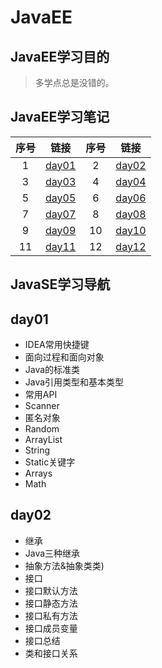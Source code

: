 # JavaEE

## JavaEE学习目的

> 多学点总是没错的。

## JavaEE学习笔记

| 序号 |           链接            | 序号 |           链接            |
| :--: | :-----------------------: | :--: | :-----------------------: |
|  1   | [day01](./day01/day01.md) |  2   | [day02](./day02/day02.md) |
|  3   | [day03](./day03/day03.md) |  4   | [day04](./day04/day04.md) |
|  5   | [day05](./day05/day05.md) |  6   | [day06](./day06/day06.md) |
|  7   | [day07](./day07/day07.md) |  8   | [day08](./day08/day08.md) |
|  9   | [day09](./day09/day09.md) |  10  | [day10](./day10/day10.md) |
|  11  | [day11](./day11/day11.md) |  12  | [day12](./day12/day12.md) |

## JavaSE学习导航

## day01

- IDEA常用快捷键
- 面向过程和面向对象
- Java的标准类
- Java引用类型和基本类型
- 常用API
- Scanner
- 匿名对象
- Random
- ArrayList
- String
- Static关键字
- Arrays
- Math

## day02

- 继承
- Java三种继承
- 抽象方法&抽象类类)
- 接口
- 接口默认方法
- 接口静态方法
- 接口私有方法
- 接口成员变量
- 接口总结
- 类和接口关系

